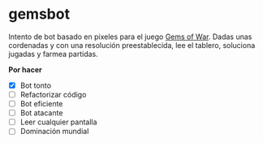 # gemsbot
Intento de bot basado en pixeles para el juego [Gems of War](https://store.steampowered.com/app/329110/Gems_of_War__Puzzle_RPG/). 
Dadas unas cordenadas y con una resolución preestablecida, lee el tablero, soluciona jugadas y farmea partidas.

**Por hacer**
 - [x] Bot tonto
 - [ ] Refactorizar código
 - [ ] Bot eficiente
 - [ ] Bot atacante
 - [ ] Leer cualquier pantalla
 - [ ] Dominación mundial
